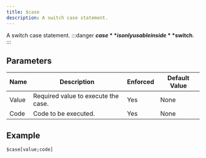 ```yaml
---
title: $case
description: A switch case statement.
---
```


A switch case statement.
:::danger
**$case** is only usable inside **$switch**.
:::
## Parameters
| Name  |             Description             | Enforced | Default Value |
|-------|-------------------------------------|----------|---------------|
| Value | Required value to execute the case. | Yes      | None          |
| Code  | Code to be executed.                | Yes      | None          |
## Example
```
$case[value;code]
```